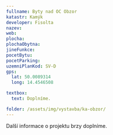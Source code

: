 ```yaml
---
fullname: Byty nad OC Obzor
katastr: Kamýk
developer: Fisolta
nazev:
web:
plocha:
plochaObytna:
jineFunkce:
pocetBytu:
pocetParking:
uzemniPlanKod: SV-D
gps:
  lat: 50.0089314
  long: 14.4546508

textbox:
  text: Doplníme.

folder: /assets/img/vystavba/ka-obzor/
---
```


Další informace o projektu brzy doplníme.
